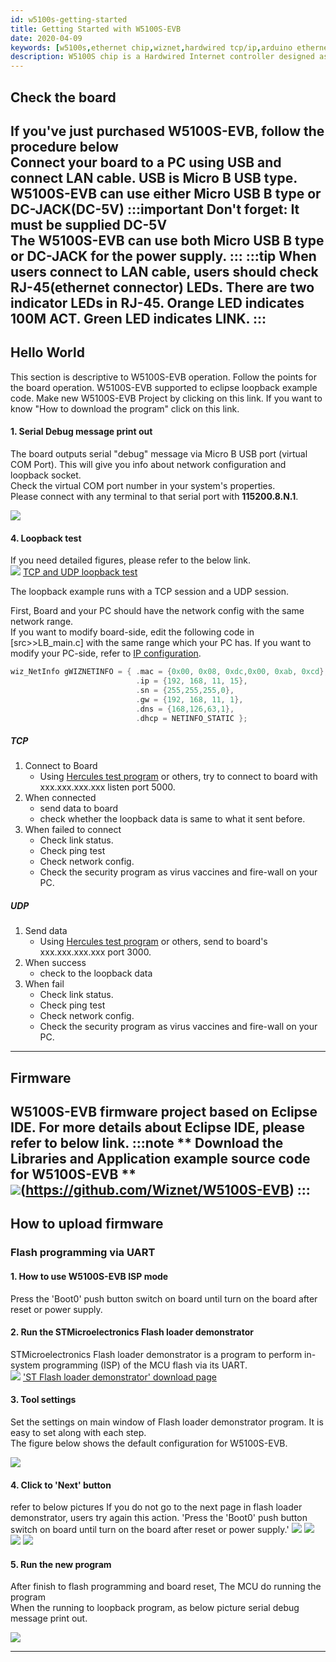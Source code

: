 ```yaml
---
id: w5100s-getting-started
title: Getting Started with W5100S-EVB
date: 2020-04-09
keywords: [w5100s,ethernet chip,wiznet,hardwired tcp/ip,arduino ethernet,pico ethernet]
description: W5100S chip is a Hardwired Internet controller designed as a full hardwired TCP/IP stack with WIZnet technology
---
```


## Check the board

**If you've just purchased W5100S-EVB, follow the procedure below**  
Connect your board to a PC using USB and connect LAN cable. **USB is
Micro B USB type.** W5100S-EVB can use either Micro USB B type or
DC-JACK(DC-5V)
:::important
**Don't forget: It must be supplied DC-5V**  
The W5100S-EVB can use both Micro USB B type or DC-JACK for the power
supply. 
:::
:::tip
When users connect to LAN cable, users should check
RJ-45(ethernet connector) LEDs. There are two indicator LEDs in RJ-45.
Orange LED indicates 100M ACT. Green LED indicates LINK.
:::
-----

## Hello World

This section is descriptive to W5100S-EVB operation. Follow the
points for the board operation. W5100S-EVB supported to eclipse loopback
example code. Make new W5100S-EVB Project by clicking on this link. If
you want to know "How to download the program" click on this link.

#### 1. Serial Debug message print out

The board outputs serial "debug" message via Micro B USB port (virtual
COM Port). This will give you info about network configuration and
loopback socket.  
Check the virtual COM port number in your system's properties.  
Please connect with any terminal to that serial port with
**115200.8.N.1**.

![](/img/products/w5100s/w5100s_evb/serial_debug_v2.png)

#### 4\. Loopback test

If you need detailed figures, please refer to the below link.  
![](/img/products/w5500/w5500_evb/icons/link.png) [TCP and UDP loopback test](../../Open-Source-Hardware/cookie#tcp-server-loopback)

The loopback example runs with a TCP session and a UDP session.

First, Board and your PC should have the network config with the same
network range.  
If you want to modify board-side, edit the following code in
\[src\>\>LB\_main.c\] with the same range which your PC has. If you want
to modify your PC-side, refer to [IP configuration](../../Open-Source-Hardware/cookie#ip-configuration).

``` cpp
wiz_NetInfo gWIZNETINFO = { .mac = {0x00, 0x08, 0xdc,0x00, 0xab, 0xcd}, //<-mac should be unique.
                            .ip = {192, 168, 11, 15},
                            .sn = {255,255,255,0},
                            .gw = {192, 168, 11, 1},
                            .dns = {168,126,63,1},
                            .dhcp = NETINFO_STATIC };
```

##### TCP

1.  Connect to Board 
      - Using [Hercules test program](../../Open-Source-Hardware/cookie#tcp-server-loopback) or
        others, try to connect to board with xxx.xxx.xxx.xxx listen port
        5000.
2.  When connected
      - send data to board 
      - check whether the loopback data is same to what it sent before.
3.  When failed to connect
      - Check link status.
      - Check ping test
      - Check network config.
      - Check the security program as virus vaccines and fire-wall on
        your PC. 

##### UDP

1.  Send data
      - Using [Hercules test program](../../Open-Source-Hardware/cookie#tcp-server-loopback) or
        others, send to board's xxx.xxx.xxx.xxx port 3000.
2.  When success
      - check to the loopback data
3.  When fail 
      - Check link status.
      - Check ping test
      - Check network config.
      - Check the security program as virus vaccines and fire-wall on
        your PC. 

-----

## Firmware

W5100S-EVB firmware project based on Eclipse IDE. For more details about
Eclipse IDE, please refer to below link.
:::note
** Download the Libraries and Application example source code for W5100S-EVB **  
![](/img/products/w5500/w5500_evb/icons/github.png)(https://github.com/Wiznet/W5100S-EVB)
:::
-----

## How to upload firmware

### Flash programming via UART

#### 1. How to use W5100S-EVB ISP mode

Press the 'Boot0' push button switch on board until turn on the board
after reset or power supply.

#### 2. Run the STMicroelectronics Flash loader demonstrator

STMicroelectronics Flash loader demonstrator is a program to perform
in-system programming (ISP) of the MCU flash via its UART.  
![](/img/products/w5500/w5500_evb/icons/link.png) ['ST Flash loader demonstrator' download page](http://www.st.com/en/development-tools/flasher-stm32.html)

#### 3. Tool settings

Set the settings on main window of Flash loader demonstrator program. It
is easy to set along with each step.  
The figure below shows the default configuration for W5100S-EVB.

![](/img/products/w5100s/w5100s_evb/flash_down.png)

#### 4. Click to 'Next' button

refer to below pictures If you do not go to the next page in flash
loader demonstrator, users try again this action. 'Press the 'Boot0'
push button switch on board until turn on the board after reset or power
supply.' ![](/img/products/w5100s/w5100s_evb/flash_down2.png)
![](/img/products/w5100s/w5100s_evb/flash_down3.png)
![](/img/products/w5100s/w5100s_evb/flash_down4.png)
![](/img/products/w5100s/w5100s_evb/flash_down5.png)

#### 5. Run the new program

After finish to flash programming and board reset, The MCU do running the program  
When the running to loopback program, as below picture serial debug message print out.

![](/img/products/w5100s/w5100s_evb/serial_debug_v2.png)

-----
